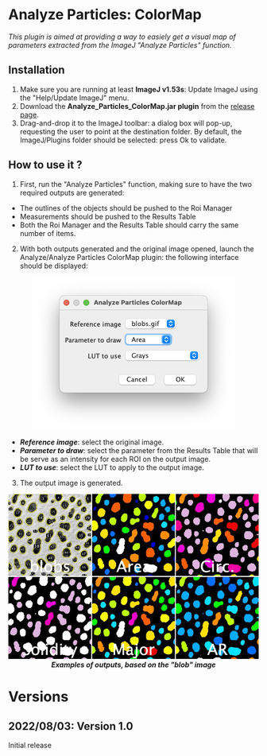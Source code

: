 # Analyze Particles: ColorMap
*This plugin is aimed at providing a way to easiely get a visual map of parameters extracted from the ImageJ "Analyze Particles" function.*

## Installation
1. Make sure you are running at least **ImageJ v1.53s**: Update ImageJ using the "Help/Update ImageJ" menu.
2. Download the __Analyze_Particles_ColorMap.jar plugin__ from the [release page](https://github.com/fabricecordelieres/IJ-Plugin_Analyze-Particles-ColorMap/releases).
3. Drag-and-drop it to the ImageJ toolbar: a dialog box will pop-up, requesting the user to point at the destination folder. By default, the ImageJ/Plugins folder should be selected: press Ok to validate.

## How to use it ?
1. First, run the "Analyze Particles" function, making sure to have the two required outputs are generated:
* The outlines of the objects should be pushed to the Roi Manager
* Measurements should be pushed to the Results Table
* Both the Roi Manager and the Results Table should carry the same number of items.
2. With both outputs generated and the original image opened, launch the Analyze/Analyze Particles ColorMap plugin: the following interface should be displayed:

<p align="center">
  <img src="images/GUI.png">
</p>

* ***Reference image***: select the original image.
* ***Parameter to draw***: select the parameter from the Results Table that will be serve as an intensity for each ROI on the output image.
* ***LUT to use***: select the LUT to apply to the output image.
3. The output image is generated.

<p align="center">
  <img src="images/Example_maps.jpg"></br>
  <i><b>Examples of outputs, based on the "blob" image</b></i>
</p>

# Versions
## 2022/08/03: Version 1.0
Initial release
